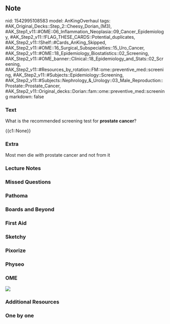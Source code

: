 ## Note
nid: 1542995108583
model: AnKingOverhaul
tags: #AK_Original_Decks::Step_2::Cheesy_Dorian_(M3), #AK_Step1_v11::#OME::06_Inflammation_Neoplasia::09_Cancer_Epidemiology, #AK_Step2_v11::!FLAG_THESE_CARDS::Potential_duplicates, #AK_Step2_v11::!Shelf::#Cards_AnKing_Skipped, #AK_Step2_v11::#OME::16_Surgical_Subspecialties::15_Uro_Cancer, #AK_Step2_v11::#OME::18_Epidemiology_Biostatistics::02_Screening, #AK_Step2_v11::#OME_banner::Clinical::18_Epidemiology_and_Stats::02_Screening, #AK_Step2_v11::#Resources_by_rotation::FM::ome::preventive_med::screening, #AK_Step2_v11::#Subjects::Epidemiology::Screening, #AK_Step2_v11::#Subjects::Nephrology_&_Urology::03_Male_Reproduction::Prostate::Prostate_Cancer, #AK_Step2_v11::Original_decks::Dorian::fam::ome::preventive_med::screening
markdown: false

### Text
What is the recommended screening test for <b>prostate cancer</b>?
<div>
  {{c1::None}}
</div>

### Extra
Most men die <i>with</i> prostate cancer and not from it

### Lecture Notes


### Missed Questions


### Pathoma


### Boards and Beyond


### First Aid


### Sketchy


### Pixorize


### Physeo


### OME
<div class="ome-widget">
  <a href=
  "https://onlinemeded.org/spa/epidemiology-and-stats/screening/acquire?ref=anki">
  <img src="_OME_AnkiFlashcards_Lesson_6.png"></a>
</div>

### Additional Resources


### One by one

